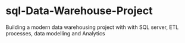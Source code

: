 # sql-Data-Warehouse-Project
Building a modern data warehousing project with with SQL server, ETL processes, data modelling and Analytics

